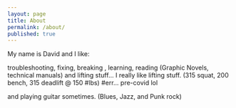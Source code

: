 ```yaml
---
layout: page
title: About
permalink: /about/
published: true
---
```

My name is David and I like:

troubleshooting, fixing, breaking , learning, reading (Graphic Novels, technical manuals) and lifting stuff... I really like lifting stuff. (315 squat, 200 bench, 315 deadlift @ 150 #lbs) #err... pre-covid lol

and playing guitar sometimes. (Blues, Jazz, and Punk rock)
